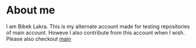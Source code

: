 # About me
I am Bibek Lakra. This is my alternate account made for testing repositories of main account. Howeve I also contribute from this account when I wish. Please also checkout  [main](https://github.com/BibekLakra91)
